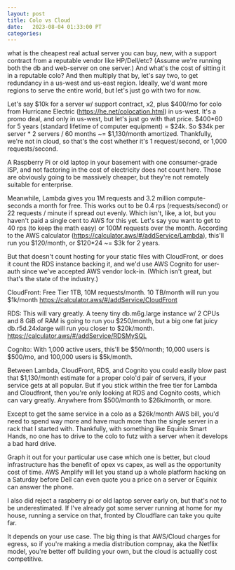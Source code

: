 ```yaml
---
layout: post
title: Colo vs Cloud
date:   2023-08-04 01:33:00 PT
categories: 
---
```


what is the cheapest real actual server you can buy, new, with a support contract from a reputable vendor like HP/Dell/etc? (Assume we're running both the db and web-server on one server.) And what's the cost of sitting it in a reputable colo? And then multiply that by, let's say two, to get redundancy in a us-west and us-east region. Ideally, we'd want more regions to serve the entire world, but let's just go with two for now.

Let's say $10k for a server w/ support contract, x2, plus $400/mo for colo from Hurricane Electric (https://he.net/colocation.html) in us-west. It's a promo deal, and only in us-west, but let's just go with that price. $400*60 for 5 years (standard lifetime of computer equipment) = $24k. So $34k per server * 2 servers / 60 months ~= $1,130/month amortized. Thankfully, we're not in cloud, so that's the cost whether it's 1 request/second, or 1,000 requests/second.

A Raspberry Pi or old laptop in your basement with one consumer-grade ISP, and not factoring in the cost of electricity does not count here. Those are obviously going to be massively cheaper, but they're not remotely suitable for enterprise.

Meanwhile, Lambda gives you 1M requests and 3.2 million compute-seconds a month for free. This works out to be 0.4 rps (requests/second) or 22 requests / minute if spread out evenly. Which isn't, like, a lot, but you haven't paid a single cent to AWS for this yet. Let's say you want to get to 40 rps (to keep the math easy) or 100M requests over the month. According to the AWS calculator (https://calculator.aws/#/addService/Lambda), this'll run you $120/month, or $120*24 ~= $3k for 2 years.

But that doesn't count hosting for your static files with CloudFront, or does it count the RDS instance backing it, and we'd use AWS Cognito for user-auth since we've accepted AWS vendor lock-in. (Which isn't great, but that's the state of the industry.)

CloudFront: Free Tier 1TB, 10M requests/month. 10 TB/month will run you $1k/month https://calculator.aws/#/addService/CloudFront

RDS: This will vary greatly. A teeny tiny db.m6g.large instance w/ 2 CPUs and 8 GiB of RAM is going to run you $250/month, but a big one fat juicy db.r5d.24xlarge will run you closer to $20k/month. https://calculator.aws/#/addService/RDSMySQL

Cognito: With 1,000 active users, this'll be $50/month; 10,000 users is $500/mo, and 100,000 users is $5k/month.

Between Lambda, CloudFront, RDS, and Cognito you could easily blow past that $1,130/month estimate for a proper colo'd pair of servers, if your service gets at all popular. But if you stick within the free tier for Lambda and Cloudfront, then you're only looking at RDS and Cognito costs, which can vary greatly. Anywhere from $500/month to $26k/month, or more.

Except to get the same service in a colo as a $26k/month AWS bill, you'd need to spend way more and have much more than the single server in a rack that I started with. Thankfully, with something like Equinix Smart Hands, no one has to drive to the colo to futz with a server when it develops a bad hard drive.

Graph it out for your particular use case which one is better, but cloud infrastructure has the benefit of opex vs capex, as well as the opportunity cost of time. AWS Amplify will let you stand up a whole platform hacking on a Saturday before Dell can even quote you a price on a server or Equinix can answer the phone.

I also did reject a raspberry pi or old laptop server early on, but that's not to be underestimated. If I've already got some server running at home for my house, running a service on that, fronted by Cloudflare can take you quite far.

It depends on your use case. The big thing is that AWS/Cloud charges for egress, so if you're making a media distribution compnay, aka the Netflix model, you're better off building your own, but the cloud is actuallly cost competitive.

